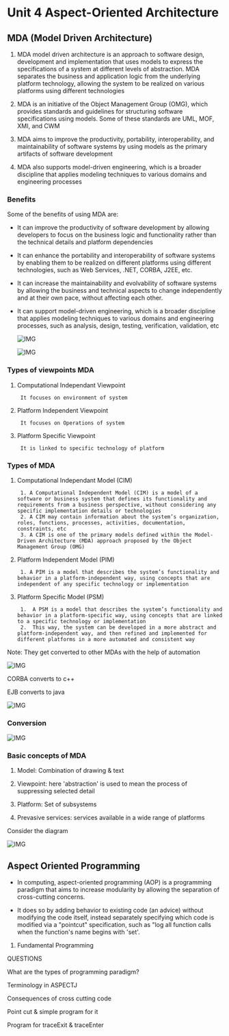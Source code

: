 # Unit 4 Aspect-Oriented Architecture

## MDA (Model Driven Architecture)

1. MDA model driven architecture is an approach to software design, development and implementation that uses models to express the specifications of a system at different levels of abstraction. MDA separates the business and application logic from the underlying platform technology, allowing the system to be realized on various platforms using different technologies

2. MDA is an initiative of the Object Management Group (OMG), which provides standards and guidelines for structuring software specifications using models. Some of these standards are UML, MOF, XMI, and CWM

3. MDA aims to improve the productivity, portability, interoperability, and maintainability of software systems by using models as the primary artifacts of software development

4. MDA also supports model-driven engineering, which is a broader discipline that applies modeling techniques to various domains and engineering processes

### Benefits

Some of the benefits of using MDA are:

* It can improve the productivity of software development by allowing developers to focus on the business logic and functionality rather than the technical details and platform dependencies

* It can enhance the portability and interoperability of software systems by enabling them to be realized on different platforms using different technologies, such as Web Services, .NET, CORBA, J2EE, etc.

* It can increase the maintainability and evolvability of software systems by allowing the business and technical aspects to change independently and at their own pace, without affecting each other.

* It can support model-driven engineering, which is a broader discipline that applies modeling techniques to various domains and engineering processes, such as analysis, design, testing, verification, validation, etc

  ![IMG](./Images/MDA.png)

  ![IMG](./Images/mda%20diagram.png)

### Types of viewpoints MDA

1. Computational Independant Viewpoint

        It focuses on environment of system

2. Platform Independent Viewpoint

        It focuses on Operations of system

3. Platform Specific Viewpoint

        It is linked to specific technology of platform

### Types of MDA

1. Computational Independant Model (CIM)

        1. A Computational Independent Model (CIM) is a model of a software or business system that defines its functionality and requirements from a business perspective, without considering any specific implementation details or technologies
        2. A CIM may contain information about the system’s organization, roles, functions, processes, activities, documentation, constraints, etc
        3. A CIM is one of the primary models defined within the Model-Driven Architecture (MDA) approach proposed by the Object Management Group (OMG)

2. Platform Independent Model (PIM)

        1. A PIM is a model that describes the system’s functionality and behavior in a platform-independent way, using concepts that are independent of any specific technology or implementation

3. Platform Specific Model (PSM)

        1.  A PSM is a model that describes the system’s functionality and behavior in a platform-specific way, using concepts that are linked to a specific technology or implementation
        2.  This way, the system can be developed in a more abstract and platform-independent way, and then refined and implemented for different platforms in a more automated and consistent way

Note: They get converted to other MDAs with the help of automation

![IMG](./Images/conversion%20mda.png)

CORBA converts to c++

EJB converts to java

![IMG](./Images/con%20mda.png)

### Conversion

![IMG](./Images/pim%20to%20psm.png)

### Basic concepts of MDA

1. Model: Combination of drawing & text

2. Viewpoint: here 'abstraction' is used to mean the process of suppressing selected detail

3. Platform: Set of subsystems

4. Prevasive services: services available in a wide range of platforms

Consider the diagram

![IMG](./Images/problem%20solving.jpg)

## Aspect Oriented Programming

* In computing, aspect-oriented programming (AOP) is a programming paradigm that aims to increase modularity by allowing the separation of cross-cutting concerns.

* It does so by adding behavior to existing code (an advice) without modifying the code itself, instead separately specifying which code is modified via a "pointcut" specification, such as "log all function calls when the function's name begins with 'set'.

1. Fundamental Programming

QUESTIONS

What are the types of programming paradigm?

Terminology in ASPECTJ

Consequences of cross cutting code

Point cut & simple program for it

Program for traceExit & traceEnter
